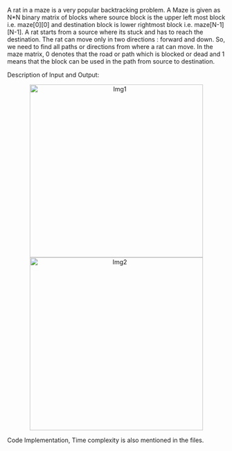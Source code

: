 A rat in a maze is a very popular backtracking problem. A Maze is given as N*N binary matrix of blocks where source block is the upper left most block i.e. maze[0][0] and destination block is lower rightmost block i.e. maze[N-1][N-1]. A rat starts from a source where its stuck and has to reach the destination. The rat can move only in two directions : forward and down. So, we need to find all paths or directions from where a rat can move. 
In the maze matrix, 0 denotes that the road or path which is blocked or dead and 1 means that the block can be used in the path from source to destination.

Description of Input and Output:

<p align="center">
  <img width="400" height = "400" alt="Img1" src="https://user-images.githubusercontent.com/90863360/182780306-78c3544b-4e18-43d7-b369-a71f550eff10.png">
  
  <img width="400" height = "400" alt="Img2" src="https://user-images.githubusercontent.com/90863360/182780339-ea94b6be-7d68-463f-97b2-9036abffafd1.png">

</p>


Code Implementation, Time complexity is also mentioned in the files. 
